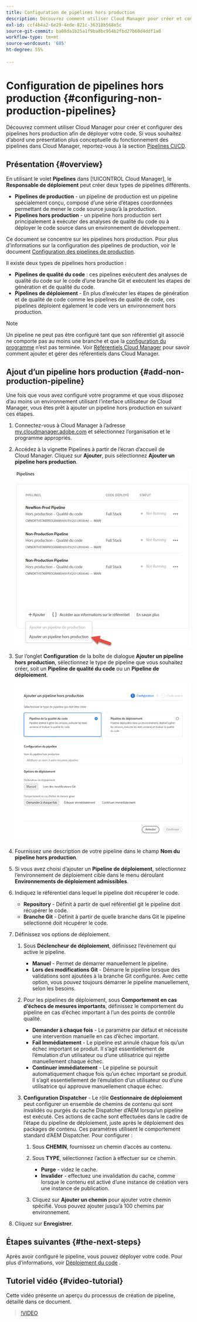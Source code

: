 ```yaml
---
title: Configuration de pipelines hors production
description: Découvrez comment utiliser Cloud Manager pour créer et configurer des pipelines hors production afin de déployer votre code.
exl-id: ccf4b4a2-6e29-4ede-821c-36318b568e5c
source-git-commit: ba08da1b25a1f9ba8bc954b2fbd27b60d4ddf1a0
workflow-type: tm+mt
source-wordcount: '685'
ht-degree: 55%

---
```


# Configuration de pipelines hors production {#configuring-non-production-pipelines}

Découvrez comment utiliser Cloud Manager pour créer et configurer des pipelines hors production afin de déployer votre code. Si vous souhaitez d’abord une présentation plus conceptuelle du fonctionnement des pipelines dans Cloud Manager, reportez-vous à la section [Pipelines CI/CD](/help/overview/ci-cd-pipelines.md).

## Présentation {#overview}

En utilisant le volet **Pipelines** dans [!UICONTROL Cloud Manager], le **Responsable de déploiement** peut créer deux types de pipelines différents.

* **Pipelines de production** - un pipeline de production est un pipeline spécialement conçu, composé d’une série d’étapes coordonnées permettant de mener le code source jusqu’à la production.
* **Pipelines hors production** - un pipeline hors production sert principalement à exécuter des analyses de qualité du code ou à déployer le code source dans un environnement de développement.

Ce document se concentre sur les pipelines hors production. Pour plus d’informations sur la configuration des pipelines de production, voir le document [Configuration des pipelines de production](/help/using/production-pipelines.md).

Il existe deux types de pipelines hors production :

* **Pipelines de qualité du code** : ces pipelines exécutent des analyses de qualité du code sur le code d’une branche Git et exécutent les étapes de génération et de qualité du code.
* **Pipelines de déploiement** - En plus d’exécuter les étapes de génération et de qualité de code comme les pipelines de qualité de code, ces pipelines déploient également le code vers un environnement hors production.

>[!NOTE]
>
>Un pipeline ne peut pas être configuré tant que son référentiel git associé ne comporte pas au moins une branche et que la [configuration du programme](/help/getting-started/program-setup.md) n’est pas terminée. Voir [Référentiels Cloud Manager](/help/managing-code/managing-repositories.md) pour savoir comment ajouter et gérer des référentiels dans Cloud Manager.

## Ajout d’un pipeline hors production {#add-non-production-pipeline}

Une fois que vous avez configuré votre programme et que vous disposez d’au moins un environnement utilisant l’interface utilisateur de Cloud Manager, vous êtes prêt à ajouter un pipeline hors production en suivant ces étapes.

1. Connectez-vous à Cloud Manager à l’adresse [my.cloudmanager.adobe.com](https://my.cloudmanager.adobe.com) et sélectionnez l’organisation et le programme appropriés.

1. Accédez à la vignette Pipelines à partir de l’écran d’accueil de Cloud Manager. Cliquez sur **Ajouter**, puis sélectionnez **Ajouter un pipeline hors production**.

   ![Ajouter un pipeline hors production](/help/assets/configure-pipelines/nonprod-pipeline-add1.png)

1. Sur l’onglet **Configuration** de la boîte de dialogue **Ajouter un pipeline hors production**, sélectionnez le type de pipeline que vous souhaitez créer, soit un **Pipeline de qualité du code** ou un **Pipeline de déploiement**.

   ![Choix du type de pipeline](/help/assets/configure-pipelines/add-non-production-pipeline.png)

1. Fournissez une description de votre pipeline dans le champ **Nom du pipeline hors production**.

1. Si vous avez choisi d’ajouter un **Pipeline de déploiement**, sélectionnez l’environnement de déploiement cible dans le menu déroulant **Environnements de déploiement admissibles**.

1. Indiquez le référentiel dans lequel le pipeline doit récupérer le code.

   * **Repository** - Définit à partir de quel référentiel git le pipeline doit récupérer le code.
   * **Branche Git** - Définit à partir de quelle branche dans Git le pipeline sélectionné doit récupérer le code.

1. Définissez vos options de déploiement.

   1. Sous **Déclencheur de déploiement**, définissez l’événement qui active le pipeline.

      * **Manuel** - Permet de démarrer manuellement le pipeline.
      * **Lors des modifications Git** - Démarre le pipeline lorsque des validations sont ajoutées à la branche Git configurée. Avec cette option, vous pouvez toujours démarrer le pipeline manuellement, selon les besoins.

   1. Pour les pipelines de déploiement, sous **Comportement en cas d’échecs de mesures importants**, définissez le comportement du pipeline en cas d’échec important à l’un des points de contrôle qualité.

      * **Demander à chaque fois** - Le paramètre par défaut et nécessite une intervention manuelle en cas d’échec important.
      * **Fail Immédiatement** - Le pipeline est annulé chaque fois qu’un échec important se produit. Il s’agit essentiellement de l’émulation d’un utilisateur ou d’une utilisatrice qui rejette manuellement chaque échec.
      * **Continuer immédiatement** - Le pipeline se poursuit automatiquement chaque fois qu’un échec important se produit. Il s’agit essentiellement de l’émulation d’un utilisateur ou d’une utilisatrice qui approuve manuellement chaque échec.

   1. **Configuration Dispatcher** - Le rôle **Gestionnaire de déploiement** peut configurer un ensemble de chemins de contenu qui sont invalidés ou purgés du cache Dispatcher d’AEM lorsqu’un pipeline est exécuté. Ces actions de cache sont effectuées dans le cadre de l’étape du pipeline de déploiement, juste après le déploiement des packages de contenu. Ces paramètres utilisent le comportement standard d’AEM Dispatcher. Pour configurer :

      1. Sous **CHEMIN**, fournissez un chemin d’accès au contenu.
      1. Sous **TYPE**, sélectionnez l’action à effectuer sur ce chemin.

         * **Purge** - videz le cache.
         * **Invalider** - effectuez une invalidation du cache, comme lorsque le contenu est activé d’une instance de création vers une instance de publication.

      1. Cliquez sur **Ajouter un chemin** pour ajouter votre chemin spécifié. Vous pouvez ajouter jusqu’à 100 chemins par environnement.

1. Cliquez sur **Enregistrer**.

## Étapes suivantes {#the-next-steps}

Après avoir configuré le pipeline, vous pouvez déployer votre code. Pour plus d’informations, voir [Déploiement du code](/help/using/code-deployment.md) .

## Tutoriel vidéo {#video-tutorial}

Cette vidéo présente un aperçu du processus de création de pipeline, détaillé dans ce document.

>[!VIDEO](https://video.tv.adobe.com/v/26316/)
